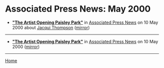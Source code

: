 # Associated Press News: May 2000

 - [**"The Artist Opening Paisley Park"**](https://www.apnews.com/768f6b1658854741d42d1211d0f1f428) in [Associated Press News](https://www.apnews.com/) on 10 May 2000 about [Jacqui Thompson](../../topics/jacqui-thompson/index.md) ([mirror](https://web.archive.org/web/*/https://www.apnews.com/768f6b1658854741d42d1211d0f1f428))

----

 - [**"The Artist Opening Paisley Park"**](https://apnews.com/768f6b1658854741d42d1211d0f1f428) in [Associated Press News](https://www.apnews.com/) on 10 May 2000 ([mirror](https://web.archive.org/web/*/https://apnews.com/768f6b1658854741d42d1211d0f1f428))

----

[Home](./)

